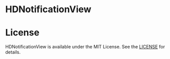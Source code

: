 # HDNotificationView
# License
HDNotificationView is available under the MIT License. See the [LICENSE](./License) for details.

